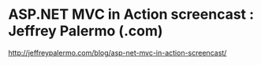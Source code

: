 <!--
id: 199957387
link: http://kevinisom.info/post/199957387/asp-net-mvc-in-action-screencast-jeffrey-palermo
slug: asp-net-mvc-in-action-screencast-jeffrey-palermo
date: Tue Sep 29 2009 22:43:13 GMT+1300 (NZDT)
raw: {"blog_name":"kevinisom","id":199957387,"post_url":"http://kevinisom.info/post/199957387/asp-net-mvc-in-action-screencast-jeffrey-palermo","slug":"asp-net-mvc-in-action-screencast-jeffrey-palermo","type":"link","date":"2009-09-29 09:43:13 GMT","timestamp":1254217393,"state":"published","format":"html","reblog_key":"xk3sLKxC","tags":[],"short_url":"http://tmblr.co/Zw68YyBwnkB","highlighted":[],"feed_item":"http://jeffreypalermo.com/blog/asp-net-mvc-in-action-screencast/","from_feed_id":"650234","note_count":0,"title":"ASP.NET MVC in Action screencast : Jeffrey Palermo (.com)","url":"http://jeffreypalermo.com/blog/asp-net-mvc-in-action-screencast/","description":""}
publish: 2009-09-029
tags: 
title: ASP.NET MVC in Action screencast : Jeffrey Palermo (.com)
-->


ASP.NET MVC in Action screencast : Jeffrey Palermo (.com)
=========================================================

<http://jeffreypalermo.com/blog/asp-net-mvc-in-action-screencast/>

